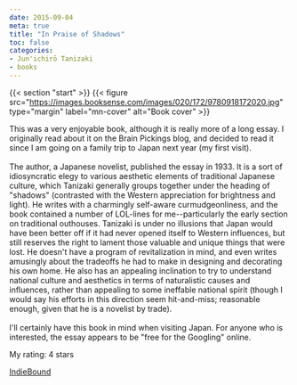 ```yaml
---
date: 2015-09-04
meta: true
title: "In Praise of Shadows"
toc: false
categories:
- Jun'ichirō Tanizaki
- books
---
```


{{< section "start" >}}
{{< figure src="https://images.booksense.com/images/020/172/9780918172020.jpg" type="margin" label="mn-cover" alt="Book cover" >}}

This was a very enjoyable book, although it is really more of a long essay. I originally read about it on the Brain Pickings blog, and decided to read it since I am going on a family trip to Japan next year (my first visit). <br /><br />The author, a Japanese novelist, published the essay in 1933. It is a sort of idiosyncratic elegy to various aesthetic elements of traditional Japanese culture, which Tanizaki generally groups together under the heading of "shadows" (contrasted with the Western appreciation for brightness and light). He writes with a charmingly self-aware curmudgeonliness, and the book contained a number of LOL-lines for me--particularly the early section on traditional outhouses. Tanizaki is under no illusions that Japan would have been better off if it had never opened itself to Western influences, but still reserves the right to lament those valuable and unique things that were lost. He doesn't have a program of revitalization in mind, and even writes amusingly about the tradeoffs he had to make in designing and decorating his own home. He also has an appealing inclination to try to understand national culture and aesthetics in terms of naturalistic causes and influences, rather than appealing to some ineffable national spirit (though I would say his efforts in this direction seem hit-and-miss; reasonable enough, given that he is a novelist by trade).<br /><br />I'll certainly have this book in mind when visiting Japan. For anyone who is interested, the essay appears to be "free for the Googling" online.

My rating: 4 stars  

[IndieBound](https://www.indiebound.org/book/9780918172020)
